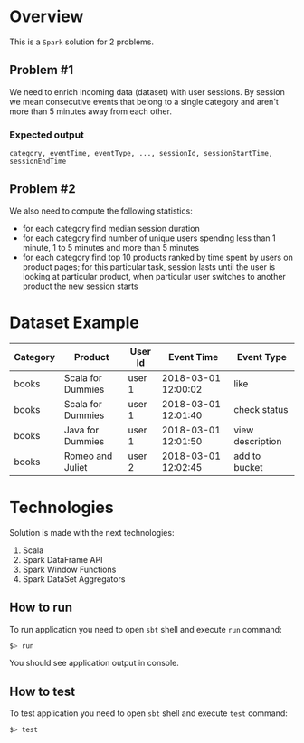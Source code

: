 # Overview

This is a `Spark` solution for 2 problems.

## Problem #1

We need to enrich incoming data (dataset) with user sessions. By session we mean consecutive events that belong to a single category and aren't more than 5 minutes away from each other.

### Expected output

```category, eventTime, eventType, ..., sessionId, sessionStartTime, sessionEndTime```

## Problem #2

We also need to compute the following statistics:
* for each category find median session duration
* for each category find number of unique users spending less than 1 minute, 1 to 5 minutes and more than 5 minutes
* for each category find top 10 products ranked by time spent by users on product pages; for this particular task, session lasts until the user is looking at particular product, when particular user switches to another product the new session starts
 
# Dataset Example

Category  |  Product             |  User Id   |  Event Time          |  Event Type
----------|----------------------|------------|----------------------|--------------
books     |  Scala for Dummies   |  user 1    |  2018-03-01 12:00:02 | like
books     |  Scala for Dummies   |  user 1    |  2018-03-01 12:01:40 | check status
books     |  Java for Dummies    |  user 1    |  2018-03-01 12:01:50 | view description
books     |  Romeo and Juliet    |  user 2    |  2018-03-01 12:02:45 | add to bucket

# Technologies

Solution is made with the next technologies:

1. Scala
2. Spark DataFrame API
3. Spark Window Functions
4. Spark DataSet Aggregators

## How to run

To run application you need to open `sbt` shell and execute `run` command:

```bash
$> run
```

You should see application output in console.

## How to test

To test application you need to open `sbt` shell and execute `test` command:

```bash
$> test
``` 
